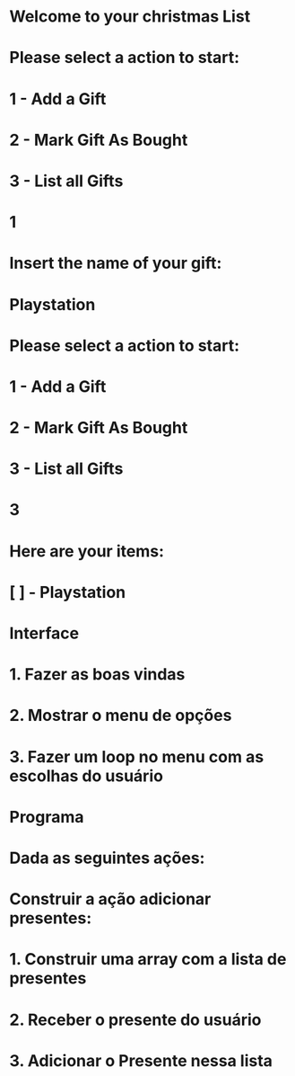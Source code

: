 # Welcome to your christmas List
# Please select a action to start:
# 1 - Add a Gift
# 2 - Mark Gift As Bought
# 3 - List all Gifts
# 1
# Insert the name of your gift:
# Playstation
# Please select a action to start:
# 1 - Add a Gift
# 2 - Mark Gift As Bought
# 3 - List all Gifts
# 3
# Here are your items:
# [ ] - Playstation 

# Interface
# 1. Fazer as boas vindas
# 2. Mostrar o menu de opções
# 3. Fazer um loop no menu com as escolhas do usuário

# Programa
# Dada as seguintes ações:
# Construir a ação adicionar presentes:
# 1. Construir uma array com a lista de presentes
# 2. Receber o presente do usuário
# 3. Adicionar o Presente nessa lista

